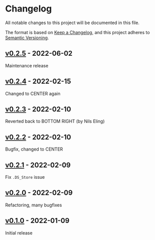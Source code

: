 # Changelog

All notable changes to this project will be documented in this file.

The format is based on [Keep a Changelog](https://keepachangelog.com/en/1.0.0/),
and this project adheres to [Semantic Versioning](https://semver.org/spec/v2.0.0.html).

## [v0.2.5] - 2022-06-02

Maintenance release

## [v0.2.4] - 2022-02-15

Changed to CENTER again

## [v0.2.3] - 2022-02-10

Reverted back to BOTTOM RIGHT (by Nils Eling)

## [v0.2.2] - 2022-02-10

Bugfix, changed to CENTER

## [v0.2.1] - 2022-02-09

Fix `.DS_Store` issue

## [v0.2.0] - 2022-02-09

Refactoring, many bugfixes

## [v0.1.0] - 2022-01-09

Initial release

[v0.2.5]: https://github.com/BodenmillerGroup/immucan-roi/compare/v0.2.4...v0.2.5
[v0.2.4]: https://github.com/BodenmillerGroup/immucan-roi/compare/v0.2.3...v0.2.4
[v0.2.3]: https://github.com/BodenmillerGroup/immucan-roi/compare/v0.2.2...v0.2.3
[v0.2.2]: https://github.com/BodenmillerGroup/immucan-roi/compare/v0.2.1...v0.2.2
[v0.2.1]: https://github.com/BodenmillerGroup/immucan-roi/compare/v0.2.0...v0.2.1
[v0.2.0]: https://github.com/BodenmillerGroup/immucan-roi/compare/v0.1.0...v0.2.0
[v0.1.0]: https://github.com/BodenmillerGroup/immucan-roi/releases/tag/v0.1.0
